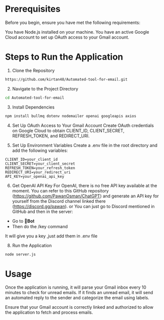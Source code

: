 # Prerequisites
Before you begin, ensure you have met the following requirements:

You have Node.js installed on your machine.
You have an active Google Cloud account to set up OAuth access to your Gmail account.

# Steps to Run the Application
1. Clone the Repository
```bash
https://github.com/kirtan48/Automated-tool-for-email.git
```

2. Navigate to the Project Directory
```bash
cd Automated-tool-for-email
```

3. Install Dependencies
```bash
npm install bullmq dotenv nodemailer openai googleapis axios
```

4. Set Up OAuth Access to Your Gmail Account
Create OAuth credentials on Google Cloud to obtain 
CLIENT_ID, CLIENT_SECRET, REFRESH_TOKEN, and REDIRECT_URI.

5. Set Up Environment Variables
Create a .env file in the root directory and add the following variables:

```plaintext
CLIENT_ID=your_client_id
CLIENT_SECRET=your_client_secret
REFRESH_TOKEN=your_refresh_token
REDIRECT_URI=your_redirect_uri
API_KEY=your_openai_api_key
```

6. Get OpenAI API Key
For OpenAI, there is no free API key available at the moment. You can refer to this GitHub repository (https://github.com/PawanOsman/ChatGPT) and generate an API key for yourself from the Discord channel linked there (https://discord.gg/pawan).
or You can just go to Discord mentioned in GitHub and then in the server:

- Go to ⁠🤖𝐁𝐨𝐭
- Then do the /key command
  
It will give you a key ,just add them in .env file

8. Run the Application
```bash
node server.js
```

# Usage
Once the application is running, it will parse your Gmail inbox every 10 minutes to check for unread emails. If it finds an unread email, it will send an automated reply to the sender and categorize the email using labels.

Ensure that your Gmail account is correctly linked and authorized to allow the application to fetch and process emails.
